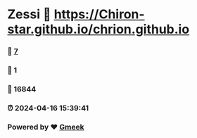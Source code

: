 # Zessi :link: https://Chiron-star.github.io/chrion.github.io 
### :page_facing_up: [7](https://Chiron-star.github.io/chrion.github.io/tag.html) 
### :speech_balloon: 1 
### :hibiscus: 16844 
### :alarm_clock: 2024-04-16 15:39:41 
### Powered by :heart: [Gmeek](https://github.com/Meekdai/Gmeek)
